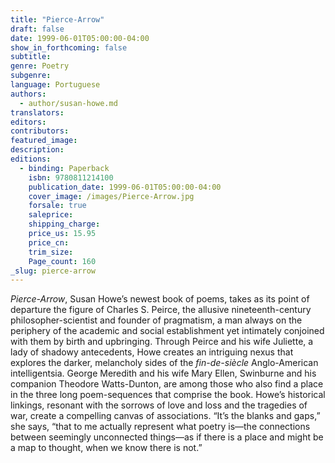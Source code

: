 ```yaml
---
title: "Pierce-Arrow"
draft: false
date: 1999-06-01T05:00:00-04:00
show_in_forthcoming: false
subtitle:
genre: Poetry
subgenre:
language: Portuguese
authors:
  - author/susan-howe.md
translators:
editors:
contributors:
featured_image:
description:
editions:
  - binding: Paperback
    isbn: 9780811214100
    publication_date: 1999-06-01T05:00:00-04:00
    cover_image: /images/Pierce-Arrow.jpg
    forsale: true
    saleprice:
    shipping_charge:
    price_us: 15.95
    price_cn:
    trim_size:
    Page_count: 160
_slug: pierce-arrow
---
```


_Pierce-Arrow_, Susan Howe’s newest book of poems, takes as its point of departure the figure of Charles S. Peirce, the allusive nineteenth-century philosopher-scientist and founder of pragmatism, a man always on the periphery of the academic and social establishment yet intimately conjoined with them by birth and upbringing. Through Peirce and his wife Juliette, a lady of shadowy antecedents, Howe creates an intriguing nexus that explores the darker, melancholy sides of the _fin-de-siècle_ Anglo-American intelligentsia. George Meredith and his wife Mary Ellen, Swinburne and his companion Theodore Watts-Dunton, are among those who also find a place in the three long poem-sequences that comprise the book. Howe’s historical linkings, resonant with the sorrows of love and loss and the tragedies of war, create a compelling canvas of associations. “It’s the blanks and gaps,” she says, “that to me actually represent what poetry is—the connections between seemingly unconnected things—as if there is a place and might be a map to thought, when we know there is not.”

